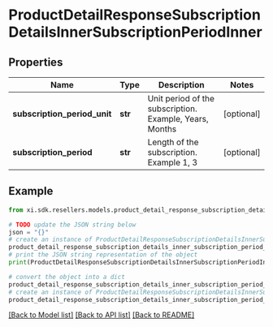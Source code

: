 # ProductDetailResponseSubscriptionDetailsInnerSubscriptionPeriodInner


## Properties

Name | Type | Description | Notes
------------ | ------------- | ------------- | -------------
**subscription_period_unit** | **str** | Unit period of the subscription. Example, Years, Months | [optional] 
**subscription_period** | **str** | Length of the subscription. Example 1, 3 | [optional] 

## Example

```python
from xi.sdk.resellers.models.product_detail_response_subscription_details_inner_subscription_period_inner import ProductDetailResponseSubscriptionDetailsInnerSubscriptionPeriodInner

# TODO update the JSON string below
json = "{}"
# create an instance of ProductDetailResponseSubscriptionDetailsInnerSubscriptionPeriodInner from a JSON string
product_detail_response_subscription_details_inner_subscription_period_inner_instance = ProductDetailResponseSubscriptionDetailsInnerSubscriptionPeriodInner.from_json(json)
# print the JSON string representation of the object
print(ProductDetailResponseSubscriptionDetailsInnerSubscriptionPeriodInner.to_json())

# convert the object into a dict
product_detail_response_subscription_details_inner_subscription_period_inner_dict = product_detail_response_subscription_details_inner_subscription_period_inner_instance.to_dict()
# create an instance of ProductDetailResponseSubscriptionDetailsInnerSubscriptionPeriodInner from a dict
product_detail_response_subscription_details_inner_subscription_period_inner_from_dict = ProductDetailResponseSubscriptionDetailsInnerSubscriptionPeriodInner.from_dict(product_detail_response_subscription_details_inner_subscription_period_inner_dict)
```
[[Back to Model list]](../README.md#documentation-for-models) [[Back to API list]](../README.md#documentation-for-api-endpoints) [[Back to README]](../README.md)


